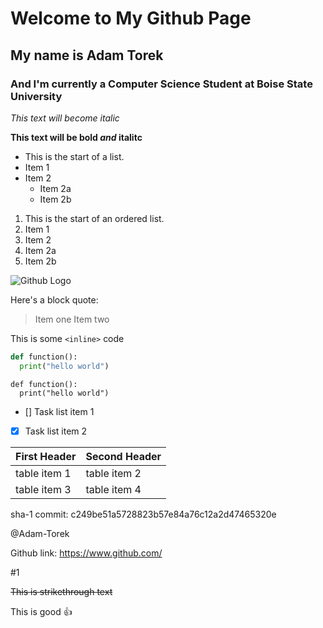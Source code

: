 # Welcome to My Github Page

## My name is Adam Torek

### And I'm currently a Computer Science Student at Boise State University

*This text will become italic*

__This text will be bold *and* italitc__

* This is the start of a list.
* Item 1
* Item 2
  * Item 2a
  * Item 2b

1. This is the start of an ordered list.
2. Item 1
3. Item 2
  1. Item 2a
  2. Item 2b
  
![Github Logo](https://external-content.duckduckgo.com/iu/?u=http%3A%2F%2Fi1.wp.com%2Fwww.analyticsvidhya.com%2Fwp-content%2Fuploads%2F2015%2F07%2Fgithub_logo.png&f=1&nofb=1)

Here's a block quote:

> Item one
> Item two

This is some `<inline>` code

```python
def function():
  print("hello world")
```

```
def function():
  print("hello world")
```

- [] Task list item 1
- [x] Task list item 2

First Header | Second Header
-------------|---------------
table item 1 | table item 2
table item 3 | table item 4

sha-1 commit: c249be51a5728823b57e84a76c12a2d47465320e

@Adam-Torek

Github link: https://www.github.com/

#1

~~This is strikethrough text~~

This is good :+1:



